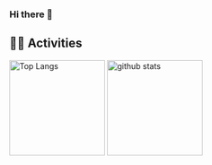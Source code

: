 ### Hi there 👋

<!--
**nonoakij/nonoakij** is a ✨ _special_ ✨ repository because its `README.md` (this file) appears on your GitHub profile.

Here are some ideas to get you started:

- 🔭 I’m currently working on ...
- 🌱 I’m currently learning ...
- 👯 I’m looking to collaborate on ...
- 🤔 I’m looking for help with ...
- 💬 Ask me about ...
- 📫 How to reach me: ...
- 😄 Pronouns: ...
- ⚡ Fun fact: ...
-->

## 🏃‍♀️ Activities
<div align="left"> 
  <img alt="Top Langs" height="170px" src="https://github-readme-stats.vercel.app/api?username=nonoakij&theme=vue-dark&layout=compact" />
  <img alt="github stats" height="170px" src="https://github-readme-stats.vercel.app/api/top-langs/?username=nonoakij&theme=vue-dark&layout=compact" />
</div>
